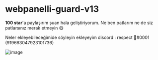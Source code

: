 # webpanelli-guard-v13

**100 star**'a paylaşırım şuan hala geliştiriyorum. Ne ben patlarım ne de siz patlarsınız merak etmeyin 😋

Neler ekleyebileceğimide söyleyin ekleyeyim discord : respect 🎄#0001 (919663047923101736)

![image](https://user-images.githubusercontent.com/79569914/151966206-ea37ee3f-c5c2-4791-8814-9c2c9f05a201.png)

